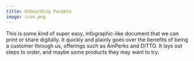 ```yaml
---
title: Onboarding Packets
image: icon.png
---
```


This is some kind of super easy, infographic-like document that we can print or share digitally. It quickly and plainly goes over the benefits of being a customer through us, offerings such as <resource-chip path="resources/amperks">AmPerks</resource-chip> and <resource-chip path="resources/ditto">DITTO</resource-chip>. It lays out steps to order, and maybe some products they may want to try.